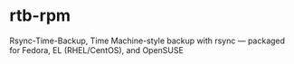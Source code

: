 # rtb-rpm
Rsync-Time-Backup, Time Machine-style backup with rsync — packaged for Fedora, EL (RHEL/CentOS), and OpenSUSE
